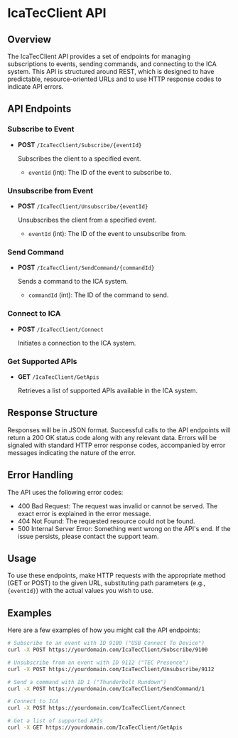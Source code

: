 # IcaTecClient API

## Overview

The IcaTecClient API provides a set of endpoints for managing subscriptions to events, sending commands, and connecting to the ICA system. This API is structured around REST, which is designed to have predictable, resource-oriented URLs and to use HTTP response codes to indicate API errors.

## API Endpoints

### Subscribe to Event

- **POST** `/IcaTecClient/Subscribe/{eventId}`
  
  Subscribes the client to a specified event.

  - `eventId` (int): The ID of the event to subscribe to.

### Unsubscribe from Event

- **POST** `/IcaTecClient/Unsubscribe/{eventId}`
  
  Unsubscribes the client from a specified event.

  - `eventId` (int): The ID of the event to unsubscribe from.

### Send Command

- **POST** `/IcaTecClient/SendCommand/{commandId}`
  
  Sends a command to the ICA system.

  - `commandId` (int): The ID of the command to send.

### Connect to ICA

- **POST** `/IcaTecClient/Connect`
  
  Initiates a connection to the ICA system.

### Get Supported APIs

- **GET** `/IcaTecClient/GetApis`
  
  Retrieves a list of supported APIs available in the ICA system.

## Response Structure

Responses will be in JSON format. Successful calls to the API endpoints will return a 200 OK status code along with any relevant data. Errors will be signaled with standard HTTP error response codes, accompanied by error messages indicating the nature of the error.

## Error Handling

The API uses the following error codes:

- 400 Bad Request: The request was invalid or cannot be served. The exact error is explained in the error message.
- 404 Not Found: The requested resource could not be found.
- 500 Internal Server Error: Something went wrong on the API's end. If the issue persists, please contact the support team.

## Usage

To use these endpoints, make HTTP requests with the appropriate method (GET or POST) to the given URL, substituting path parameters (e.g., `{eventId}`) with the actual values you wish to use.

## Examples

Here are a few examples of how you might call the API endpoints:

```bash
# Subscribe to an event with ID 9100 ("USB Connect To Device")
curl -X POST https://yourdomain.com/IcaTecClient/Subscribe/9100

# Unsubscribe from an event with ID 9112 ("TEC Presence")
curl -X POST https://yourdomain.com/IcaTecClient/Unsubscribe/9112

# Send a command with ID 1 ("Thunderbolt Rundown")
curl -X POST https://yourdomain.com/IcaTecClient/SendCommand/1

# Connect to ICA
curl -X POST https://yourdomain.com/IcaTecClient/Connect

# Get a list of supported APIs
curl -X GET https://yourdomain.com/IcaTecClient/GetApis
```
